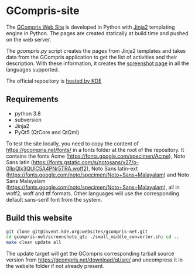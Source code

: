 GCompris-site
=============

The [GCompris Web Site](https://gcompris.net) is developed in Python
with [Jinja2](https://jinja.palletsprojects.com/en/master/) templating engine in
Python. The pages are created statically at build time and pushed on
the web server.

The *gcompris.py* script creates the pages from Jinja2 templates and
takes data from the GCompris application to get the list of activities
and their description. With these information, it creates the
[screenshot page](https://gcompris.net/screenshots-en.html) in all the
languages supported.

The official repository is [hosted by
KDE](https://invent.kde.org/websites/gcompris-net)

## Requirements
* python 3.8
* subversion
* Jinja2
* PyQt5 (QtCore and QtQml)

To test the site locally, you need to copy the content of https://gcompris.net/fonts/ in a fonts folder at the root of the repository. It contains the fonts Acme (https://fonts.google.com/specimen/Acme), Noto Sans latin (https://fonts.gstatic.com/s/notosans/v27/o-0IIpQlx3QUlC5A4PNr5TRA.woff2), Noto Sans latin-ext (https://fonts.google.com/noto/specimen/Noto+Sans+Malayalam) and Noto Sans Malayalam (https://fonts.google.com/noto/specimen/Noto+Sans+Malayalam), all in woff2, woff and ttf formats. Other languages will use the corresponding default sans-serif font from the system.

## Build this website

```bash
git clone git@invent.kde.org:websites/gcompris-net.git
cd gcompris-net/screenshots_qt; ./small_middle_converter.sh; cd ..
make clean update all
````

The update target will get the GCompris corresponding tarball source version from https://gcompris.net/download/qt/src/ and uncompress it in the website folder if not already present.
